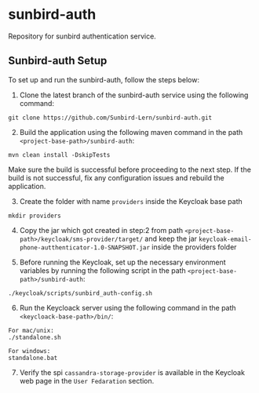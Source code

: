 # sunbird-auth
Repository for sunbird authentication service.

## Sunbird-auth Setup

To set up and run the sunbird-auth, follow the steps below:

1. Clone the latest branch of the sunbird-auth service using the following command:
```shell
git clone https://github.com/Sunbird-Lern/sunbird-auth.git
```

2. Build the application using the following maven command in the path `<project-base-path>/sunbird-auth`:
```shell
mvn clean install -DskipTests
```
Make sure the build is successful before proceeding to the next step. If the build is not successful,
fix any configuration issues and rebuild the application.

3. Create the folder with name `providers` inside the Keycloak base path
```shell
mkdir providers
```

4. Copy the jar which got created in step:2 from path `<project-base-path>/keycloak/sms-provider/target/` and keep the jar `keycloak-email-phone-autthenticator-1.0-SNAPSHOT.jar` inside the providers folder


5. Before running the Keycloak, set up the necessary environment variables by running the following script in the path `<project-base-path>/sunbird-auth`:
```shell
./keycloak/scripts/sunbird_auth-config.sh
```

6. Run the Keycloack server using the following command in the path `<keycloack-base-path>/bin/`:
```shell
For mac/unix:
./standalone.sh

For windows:
standalone.bat
```

7. Verify the spi `cassandra-storage-provider` is available in the Keycloak web page in the `User Fedaration` section.
